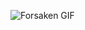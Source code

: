 ![Forsaken GIF]([https://media.tenor.com/YOUR-GIF-ID.gif](https://tenor.com/en-GB/view/forsaken-roblox-forsaken-telamon-shedletsky-1x1x1x1-gif-9586787920714187614))

